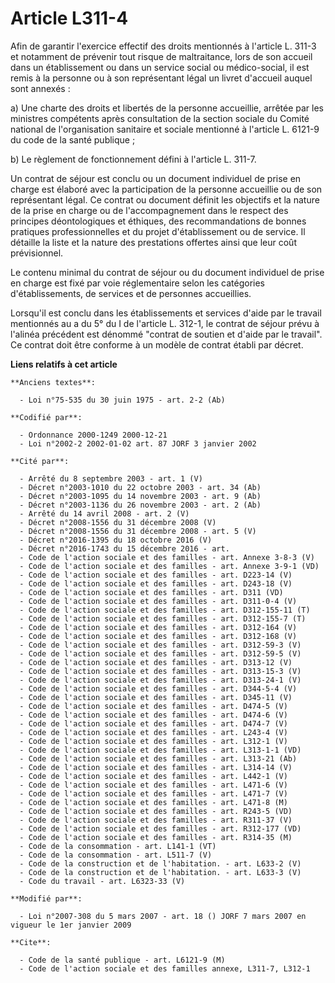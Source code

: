 # Article L311-4

Afin de garantir l'exercice effectif des droits mentionnés à l'article L. 311-3 et notamment de prévenir tout risque de
maltraitance, lors de son accueil dans un établissement ou dans un service social ou médico-social, il est remis à la
personne ou à son représentant légal un livret d'accueil auquel sont annexés :

a) Une charte des droits et libertés de la personne accueillie, arrêtée par les ministres compétents après consultation de la
section sociale du Comité national de l'organisation sanitaire et sociale mentionné à l'article L. 6121-9 du code de la santé
publique ;

b) Le règlement de fonctionnement défini à l'article L. 311-7.

Un contrat de séjour est conclu ou un document individuel de prise en charge est élaboré avec la participation de la personne
accueillie ou de son représentant légal. Ce contrat ou document définit les objectifs et la nature de la prise en charge ou
de l'accompagnement dans le respect des principes déontologiques et éthiques, des recommandations de bonnes pratiques
professionnelles et du projet d'établissement ou de service. Il détaille la liste et la nature des prestations offertes ainsi
que leur coût prévisionnel.

Le contenu minimal du contrat de séjour ou du document individuel de prise en charge est fixé par voie réglementaire selon
les catégories d'établissements, de services et de personnes accueillies.

Lorsqu'il est conclu dans les établissements et services d'aide par le travail mentionnés au a du 5° du I de l'article L.
312-1, le contrat de séjour prévu à l'alinéa précédent est dénommé "contrat de soutien et d'aide par le travail". Ce contrat
doit être conforme à un modèle de contrat établi par décret.

**Liens relatifs à cet article**

	**Anciens textes**:

	  - Loi n°75-535 du 30 juin 1975 - art. 2-2 (Ab)

	**Codifié par**:

	  - Ordonnance 2000-1249 2000-12-21
	  - Loi n°2002-2 2002-01-02 art. 87 JORF 3 janvier 2002

	**Cité par**:

	  - Arrêté du 8 septembre 2003 - art. 1 (V)
	  - Décret n°2003-1010 du 22 octobre 2003 - art. 34 (Ab)
	  - Décret n°2003-1095 du 14 novembre 2003 - art. 9 (Ab)
	  - Décret n°2003-1136 du 26 novembre 2003 - art. 2 (Ab)
	  - Arrêté du 14 avril 2008 - art. 2 (V)
	  - Décret n°2008-1556 du 31 décembre 2008 (V)
	  - Décret n°2008-1556 du 31 décembre 2008 - art. 5 (V)
	  - Décret n°2016-1395 du 18 octobre 2016 (V)
	  - Décret n°2016-1743 du 15 décembre 2016 - art.
	  - Code de l'action sociale et des familles - art. Annexe 3-8-3 (V)
	  - Code de l'action sociale et des familles - art. Annexe 3-9-1 (VD)
	  - Code de l'action sociale et des familles - art. D223-14 (V)
	  - Code de l'action sociale et des familles - art. D243-18 (V)
	  - Code de l'action sociale et des familles - art. D311 (VD)
	  - Code de l'action sociale et des familles - art. D311-0-4 (V)
	  - Code de l'action sociale et des familles - art. D312-155-11 (T)
	  - Code de l'action sociale et des familles - art. D312-155-7 (T)
	  - Code de l'action sociale et des familles - art. D312-164 (V)
	  - Code de l'action sociale et des familles - art. D312-168 (V)
	  - Code de l'action sociale et des familles - art. D312-59-3 (V)
	  - Code de l'action sociale et des familles - art. D312-59-5 (V)
	  - Code de l'action sociale et des familles - art. D313-12 (V)
	  - Code de l'action sociale et des familles - art. D313-15-3 (V)
	  - Code de l'action sociale et des familles - art. D313-24-1 (V)
	  - Code de l'action sociale et des familles - art. D344-5-4 (V)
	  - Code de l'action sociale et des familles - art. D345-11 (V)
	  - Code de l'action sociale et des familles - art. D474-5 (V)
	  - Code de l'action sociale et des familles - art. D474-6 (V)
	  - Code de l'action sociale et des familles - art. D474-7 (V)
	  - Code de l'action sociale et des familles - art. L243-4 (V)
	  - Code de l'action sociale et des familles - art. L312-1 (V)
	  - Code de l'action sociale et des familles - art. L313-1-1 (VD)
	  - Code de l'action sociale et des familles - art. L313-21 (Ab)
	  - Code de l'action sociale et des familles - art. L314-14 (V)
	  - Code de l'action sociale et des familles - art. L442-1 (V)
	  - Code de l'action sociale et des familles - art. L471-6 (V)
	  - Code de l'action sociale et des familles - art. L471-7 (V)
	  - Code de l'action sociale et des familles - art. L471-8 (M)
	  - Code de l'action sociale et des familles - art. R243-5 (VD)
	  - Code de l'action sociale et des familles - art. R311-37 (V)
	  - Code de l'action sociale et des familles - art. R312-177 (VD)
	  - Code de l'action sociale et des familles - art. R314-35 (M)
	  - Code de la consommation - art. L141-1 (VT)
	  - Code de la consommation - art. L511-7 (V)
	  - Code de la construction et de l'habitation. - art. L633-2 (V)
	  - Code de la construction et de l'habitation. - art. L633-3 (V)
	  - Code du travail - art. L6323-33 (V)

	**Modifié par**:

	  - Loi n°2007-308 du 5 mars 2007 - art. 18 () JORF 7 mars 2007 en vigueur le 1er janvier 2009

	**Cite**:

	  - Code de la santé publique - art. L6121-9 (M)
	  - Code de l'action sociale et des familles annexe, L311-7, L312-1
